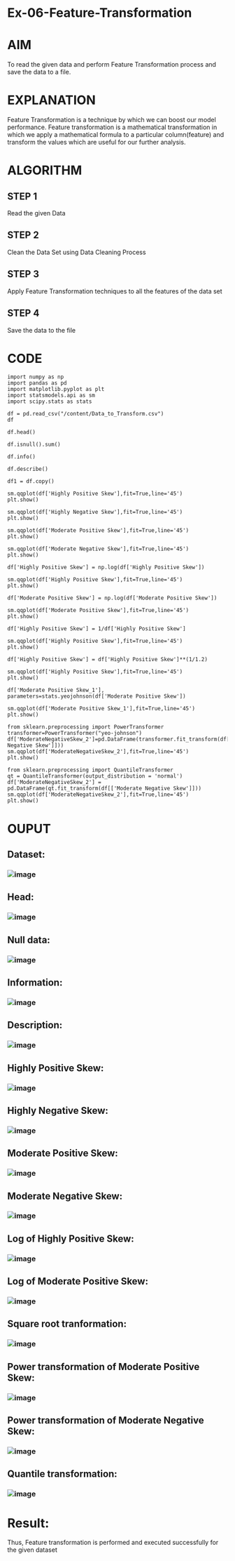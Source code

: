 # Ex-06-Feature-Transformation
# AIM
To read the given data and perform Feature Transformation process and save the data to a file.
# EXPLANATION
Feature Transformation is a technique by which we can boost our model performance. Feature transformation is a mathematical transformation in which we apply a mathematical formula to a particular column(feature) and transform the values which are useful for our further analysis.
# ALGORITHM
## STEP 1
Read the given Data
## STEP 2
Clean the Data Set using Data Cleaning Process
## STEP 3
Apply Feature Transformation techniques to all the features of the data set
## STEP 4
Save the data to the file
# CODE
```
import numpy as np
import pandas as pd
import matplotlib.pyplot as plt
import statsmodels.api as sm
import scipy.stats as stats

df = pd.read_csv("/content/Data_to_Transform.csv")
df

df.head()

df.isnull().sum()

df.info()

df.describe()

df1 = df.copy()

sm.qqplot(df['Highly Positive Skew'],fit=True,line='45')
plt.show()

sm.qqplot(df['Highly Negative Skew'],fit=True,line='45')
plt.show()

sm.qqplot(df['Moderate Positive Skew'],fit=True,line='45')
plt.show()

sm.qqplot(df['Moderate Negative Skew'],fit=True,line='45')
plt.show()

df['Highly Positive Skew'] = np.log(df['Highly Positive Skew'])

sm.qqplot(df['Highly Positive Skew'],fit=True,line='45')
plt.show()

df['Moderate Positive Skew'] = np.log(df['Moderate Positive Skew'])

sm.qqplot(df['Moderate Positive Skew'],fit=True,line='45')
plt.show()

df['Highly Positive Skew'] = 1/df['Highly Positive Skew']

sm.qqplot(df['Highly Positive Skew'],fit=True,line='45')
plt.show()

df['Highly Positive Skew'] = df['Highly Positive Skew']**(1/1.2)

sm.qqplot(df['Highly Positive Skew'],fit=True,line='45')
plt.show()

df['Moderate Positive Skew_1'], parameters=stats.yeojohnson(df['Moderate Positive Skew'])

sm.qqplot(df['Moderate Positive Skew_1'],fit=True,line='45')
plt.show()

from sklearn.preprocessing import PowerTransformer
transformer=PowerTransformer("yeo-johnson")
df['ModerateNegativeSkew_2']=pd.DataFrame(transformer.fit_transform(df[['Moderate Negative Skew']]))
sm.qqplot(df['ModerateNegativeSkew_2'],fit=True,line='45')
plt.show()

from sklearn.preprocessing import QuantileTransformer
qt = QuantileTransformer(output_distribution = 'normal')
df['ModerateNegativeSkew_2'] = pd.DataFrame(qt.fit_transform(df[['Moderate Negative Skew']]))
sm.qqplot(df['ModerateNegativeSkew_2'],fit=True,line='45')
plt.show()
```
# OUPUT
## Dataset:
### ![image](https://user-images.githubusercontent.com/128350225/232397668-aa35d6eb-052d-4d36-8820-cf6f24462335.png)
## Head:
### ![image](https://user-images.githubusercontent.com/128350225/232397736-d65b1426-3bc8-47ab-8671-63d5b03280db.png)
## Null data:
### ![image](https://user-images.githubusercontent.com/128350225/232397792-01cd54ba-236d-41a5-8efb-492efc02fa25.png)
## Information:
### ![image](https://user-images.githubusercontent.com/128350225/232397845-0d5a77cc-4444-40b5-9612-97382fdcaa3b.png)
## Description:
### ![image](https://user-images.githubusercontent.com/128350225/232397906-f3d7074c-dedf-4366-a883-b53d5525ab82.png)
## Highly Positive Skew:
### ![image](https://user-images.githubusercontent.com/128350225/232397964-037030ff-8ebb-4ffc-a58c-1c23b05e6651.png)
## Highly Negative Skew:
### ![image](https://user-images.githubusercontent.com/128350225/232398297-20e2a30b-8a88-4f64-ac01-d2cd142866f5.png)
## Moderate Positive Skew:
### ![image](https://user-images.githubusercontent.com/128350225/232398377-d3f346be-bff9-4dc6-ba93-cca2f48f38a0.png)
## Moderate Negative Skew:
### ![image](https://user-images.githubusercontent.com/128350225/232398495-3e728248-e45f-47ca-bd16-3e94919fb98e.png)
## Log of Highly Positive Skew:
### ![image](https://user-images.githubusercontent.com/128350225/232398566-cc30bb3d-1e76-40c1-82f6-40290118f1f3.png)
## Log of Moderate Positive Skew:
### ![image](https://user-images.githubusercontent.com/128350225/232398642-b0f73d0f-1542-4e39-ab46-f49d0d48d5b1.png)
## Square root tranformation:
### ![image](https://user-images.githubusercontent.com/128350225/232398721-33906fa5-0641-41f5-a2cb-14661176114e.png)
## Power transformation of Moderate Positive Skew:
### ![image](https://user-images.githubusercontent.com/128350225/232398802-d4e213a1-71d2-4d1c-9483-3b34720dbd90.png)
## Power transformation of Moderate Negative Skew:
### ![image](https://user-images.githubusercontent.com/128350225/232398906-c4d579c7-b90e-4e19-a6f1-7f746a9177c6.png)
## Quantile transformation:
### ![image](https://user-images.githubusercontent.com/128350225/232399067-c3dcb197-130a-4fca-8626-73d1c7805279.png)
# Result:
Thus, Feature transformation is performed and executed successfully for the given dataset
